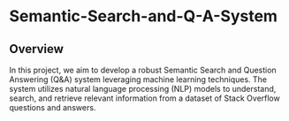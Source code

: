 # Semantic-Search-and-Q-A-System

## Overview

In this project, we aim to develop a robust Semantic Search and Question Answering (Q&A) system leveraging machine learning techniques. The system utilizes natural language processing (NLP) models to understand, search, and retrieve relevant information from a dataset of Stack Overflow questions and answers.

